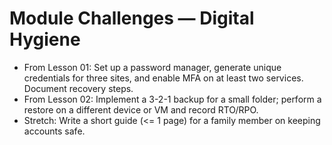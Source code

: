 # Module Challenges — Digital Hygiene

- From Lesson 01: Set up a password manager, generate unique credentials for three sites, and enable MFA on at least two services. Document recovery steps.
- From Lesson 02: Implement a 3-2-1 backup for a small folder; perform a restore on a different device or VM and record RTO/RPO.
- Stretch: Write a short guide (<= 1 page) for a family member on keeping accounts safe.
